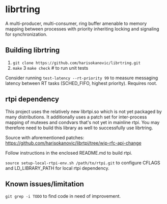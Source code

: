 # librtring

A multi-producer, multi-consumer, ring buffer amenable to memory
mapping between processes with priority inheriting locking and
signaling for synchronization.


## Building librtring

1. ``git clone https://github.com/harisokanovic/librtring.git``
2. ``make``
3  ``make check``  # to run unit tests

Consider running ``test-latency --rt-priority 99`` to measure messaging
latency between RT tasks (SCHED_FIFO, highest priority). Requires root.


## rtpi dependency

This project uses the relatively new librtpi.so which is not yet
packaged by many distributions. It additionally uses a patch set for
inter-process mapping of mutexes and condvars that's not yet in mainline
rtpi. You may therefore need to build this library as well to
successfully use librtring.

Source with aforementioned patches:
https://github.com/harisokanovic/librtpi/tree/wip-rfc-api-change

Follow instructions in the enclosed README.md to build rtpi.

``source setup-local-rtpi-env.sh /path/to/rtpi.git`` to configure CFLAGS
and LD_LIBRARY_PATH for local rtpi dependency.


## Known issues/limitation

``git grep -i TODO`` to find code in need of improvement.

